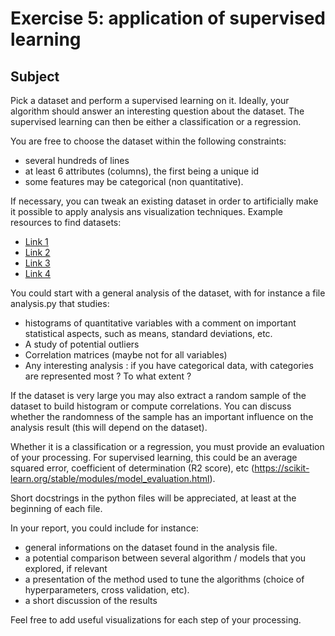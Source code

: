 # Exercise 5: application of supervised learning

## Subject

Pick a dataset and perform a supervised learning on it. Ideally, your algorithm should answer an interesting question about the dataset. The supervised learning can then be either a classification or a regression.

You are free to choose the dataset within the following constraints:
- several hundreds of lines
- at least 6 attributes (columns), the first being a unique id
- some features may be categorical (non quantitative).

If necessary, you can tweak an existing dataset in order to artificially make it possible to apply analysis ans visualization techniques. Example resources to find datasets:
- [Link 1](https://en.wikipedia.org/wiki/List_of_datasets_for_machine-learning_research)
- [Link 2](https://perso.telecom-paristech.fr/eagan/class/igr204/datasets)
- [Link 3](https://github.com/awesomedata/awesome-public-datasets)
- [Link 4](https://www.kaggle.com/datasets)

You could start with a general analysis of the dataset, with for instance a file analysis.py that studies:
- histograms of quantitative variables with a comment on important statistical aspects, such as means, standard deviations, etc.
- A study of potential outliers
- Correlation matrices (maybe not for all variables)
- Any interesting analysis : if you have categorical data, with categories are represented most ? To what extent ?

If the dataset is very large you may also extract a random sample of the dataset to build histogram or compute correlations. You can discuss whether the randomness of the sample has an important influence on the analysis result (this will depend on
the dataset).

Whether it is a classification or a regression, you must provide an evaluation of your processing. For supervised learning, this could be an average squared error, coefficient of determination (R2 score), etc (https://scikit-learn.org/stable/modules/model_evaluation.html).

Short docstrings in the python files will be appreciated, at least at the beginning of each file.

In your report, you could include for instance:
- general informations on the dataset found in the analysis file.
- a potential comparison between several algorithm / models that you explored, if relevant
- a presentation of the method used to tune the algorithms (choice of hyperparameters, cross validation, etc).
- a short discussion of the results

Feel free to add useful visualizations for each step of your processing.
